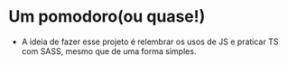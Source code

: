 # Um pomodoro(ou quase!)

 - A ideia de fazer esse projeto é relembrar os usos
 de JS e praticar TS com SASS, mesmo que de uma forma
 simples.
